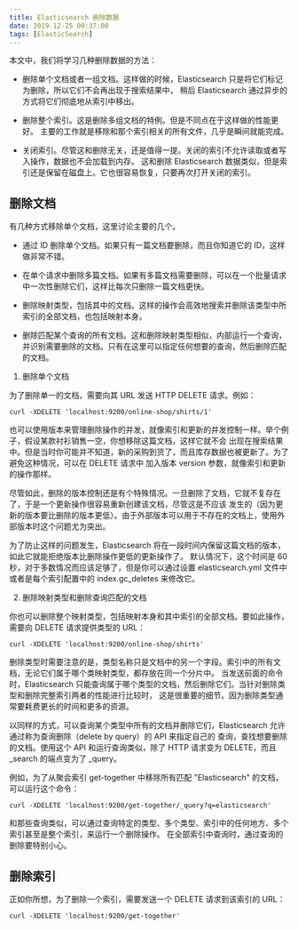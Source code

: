 ```yaml
---
title: Elasticsearch 删除数据
date: 2019-12-25 00:37:00
tags: [ElasticSearch]
---
```


本文中，我们将学习几种删除数据的方法：

* 删除单个文档或者一组文档。这样做的时候，Elasticsearch 只是将它们标记为删除，所以它们不会再出现于搜索结果中，
稍后 Elasticsearch 通过异步的方式将它们彻底地从索引中移出。

* 删除整个索引。这是删除多组文档的特例。但是不同点在于这样做的性能更好。
主要的工作就是移除和那个索引相关的所有文件，几乎是瞬间就能完成。

* 关闭索引。尽管这和删除无关，还是值得一提。关闭的索引不允许读取或者写入操作，数据也不会加载到内存。
这和删除 Elasticsearch 数据类似，但是索引还是保留在磁盘上。它也很容易恢复，只要再次打开关闭的索引。


## 删除文档

有几种方式移除单个文档，这里讨论主要的几个。

* 通过 ID 删除单个文档。如果只有一篇文档要删除，而且你知道它的 ID，这样做非常不错。

* 在单个请求中删除多篇文档。如果有多篇文档需要删除，可以在一个批量请求中一次性删除它们，这样比每次只删除一篇文档更快。

* 删除映射类型，包括其中的文档。这样的操作会高效地搜索并删除该类型中所索引的全部文档，也包括映射本身。

* 删除匹配某个查询的所有文档。这和删除映射类型相似，内部运行一个查询，并识别需要删除的文档。只有在这里可以指定任何想要的查询，然后删除匹配的文档。


1. 删除单个文档

为了删除单一的文档，需要向其 URL 发送 HTTP DELETE 请求。例如：

```
curl -XDELETE 'localhost:9200/online-shop/shirts/1'
```

也可以使用版本来管理删除操作的并发，就像索引和更新的并发控制一样。举个例子，假设某款衬衫销售一空，你想移除这篇文档，这样它就不会
出现在搜索结果中。但是当时你可能并不知道，新的采购到货了，而且库存数据也被更新了。为了避免这种情况，可以在 DELETE 请求中
加入版本 version 参数，就像索引和更新的操作那样。

尽管如此，删除的版本控制还是有个特殊情况。一旦删除了文档，它就不复存在了，于是一个更新操作很容易重新创建该文档，尽管这是不应该
发生的（因为更新的版本要比删除的版本更低）。由于外部版本可以用于不存在的文档上，使用外部版本时这个问题尤为突出。

为了防止这样的问题发生，Elasticsearch 将在一段时间内保留这篇文档的版本，如此它就能拒绝版本比删除操作更低的更新操作了。
默认情况下，这个时间是 60 秒，对于多数情况而应该足够了，但是你可以通过设置 elasticsearch.yml 文件中或者是每个索引配置中的
index.gc_deletes 来修改它。


2. 删除映射类型和删除查询匹配的文档

你也可以删除整个映射类型，包括映射本身和其中索引的全部文档。要如此操作，需要向 DELETE 请求提供类型的 URL：

```
curl -XDELETE 'localhost:9200/online-shop/shirts'
```

删除类型时需要注意的是，类型名称只是文档中的另一个字段。索引中的所有文档，无论它们属于哪个类映射类型，都存放在同一个分片中。
当发送前面的命令时，Elasticsearch 只能查询属于哪个类型的文档，然后删除它们。当针对删除类型和删除完整索引两者的性能进行比较时，
这是很重要的细节。因为删除类型通常要耗费更长的时间和更多的资源。

以同样的方式，可以查询某个类型中所有的文档并删除它们，Elasticsearch 允许通过称为查询删除（delete by query）的 API 来指定自己的
查询，查找想要删除的文档。使用这个 API 和运行查询类似，除了 HTTP 请求变为 DELETE，而且 _search 的端点变为了 _query。

例如，为了从聚会索引 get-together 中移除所有匹配 "Elasticsearch" 的文档，可以运行这个命令：

```
curl -XDELETE 'localhost:9200/get-together/_query?q=elasticsearch'
```

和那些查询类似，可以通过查询特定的类型、多个类型、索引中的任何地方、多个索引甚至是整个索引，来运行一个删除操作。
在全部索引中查询时，通过查询的删除要特别小心。


## 删除索引

正如你所想，为了删除一个索引，需要发送一个 DELETE 请求到该索引的 URL：

```
curl -XDELETE 'localhost:9200/get-together'
```


